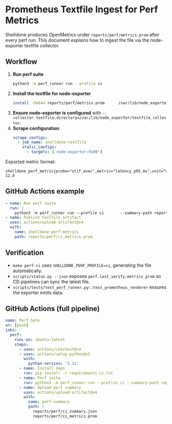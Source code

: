 # Prometheus Textfile Ingest for Perf Metrics

Shelldone produces OpenMetrics under `reports/perf/metrics.prom` after every perf run. This document explains how to ingest the file via the node-exporter textfile collector.

## Workflow

1. **Run perf suite**
   ```bash
   python3 -m perf_runner run --profile ci
   ```
2. **Install the textfile for node-exporter**
   ```bash
   install -Dm644 reports/perf/metrics.prom      /var/lib/node_exporter/textfile_collector/shelldone_perf.prom
   ```
3. **Ensure node-exporter is configured** with `--collector.textfile.directory=/var/lib/node_exporter/textfile_collector`.
4. **Scrape configuration**:
   ```yaml
   scrape_configs:
     - job_name: shelldone-textfile
       static_configs:
         - targets: ['node-exporter:9100']
   ```

Exported metric format:
```
shelldone_perf_metric{probe="utif_exec",metric="latency_p95_ms",unit="ms"} 12.4
```

## GitHub Actions example
```yaml
- name: Run perf suite
  run: |
    python3 -m perf_runner run --profile ci       --summary-path reports/perf/ci_summary.json       --prom-path reports/perf/ci_metrics.prom
- name: Publish textfile artifact
  uses: actions/upload-artifact@v4
  with:
    name: shelldone-perf-metrics
    path: reports/perf/ci_metrics.prom
```

## Verification
- `make perf-ci` uses `SHELLDONE_PERF_PROFILE=ci`, generating the file automatically.
- `scripts/status.py --json` exposes `perf.last_verify.metrics_prom` so CD pipelines can sync the latest file.
- `scripts/tests/test_perf_runner.py::test_prometheus_renderer` ensures the exporter emits data.

## GitHub Actions (full pipeline)
```yaml
name: Perf Gate
on: [push]
jobs:
  perf:
    runs-on: ubuntu-latest
    steps:
      - uses: actions/checkout@v4
      - uses: actions/setup-python@v5
        with:
          python-version: '3.11'
      - name: Install deps
        run: pip install -r requirements-ci.txt
      - name: Perf suite
        run: python3 -m perf_runner run --profile ci --summary-path reports/perf/ci_summary.json --prom-path reports/perf/ci_metrics.prom
      - name: Upload perf summary
        uses: actions/upload-artifact@v4
        with:
          name: perf-summary
          path: |
            reports/perf/ci_summary.json
            reports/perf/ci_metrics.prom
```
